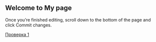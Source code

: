 ## Welcome to My page

Once you’re finished editing, scroll down to the bottom of the page and click Commit changes.

[Проверка 1](test00001.md)
